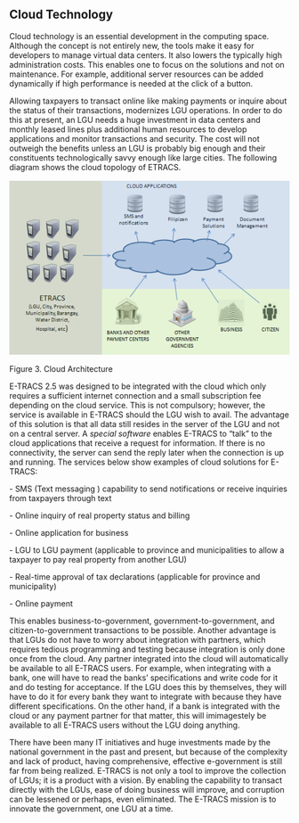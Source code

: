 ## Cloud Technology

Cloud technology is an essential development in the computing space.
Although the concept is not entirely new, the tools make it easy for
developers to manage virtual data centers. It also lowers the typically
high administration costs. This enables one to focus on the solutions
and not on maintenance. For example, additional server resources can be
added dynamically if high performance is needed at the click of a
button.

Allowing taxpayers to transact online like making payments or inquire
about the status of their transactions, modernizes LGU operations. In
order to do this at present, an LGU needs a huge investment in data
centers and monthly leased lines plus additional human resources to
develop applications and monitor transactions and security. The cost
will not outweigh the benefits unless an LGU is probably big enough and
their constituents technologically savvy enough like large cities. The
following diagram shows the cloud topology of ETRACS.

![image|512x397,100%](images\image3.png)

<!-- <img src="images\image3.png" style="width:5.34375in;height:3.33333in" /> -->

Figure 3. Cloud Architecture

E-TRACS 2.5 was designed to be integrated with the cloud which only
requires a sufficient internet connection and a small subscription fee
depending on the cloud service. This is not compulsory; however, the
service is available in E-TRACS should the LGU wish to avail. The
advantage of this solution is that all data still resides in the server
of the LGU and not on a central server. A *special software* enables
E-TRACS to “talk” to the cloud applications that receive a request for
information. If there is no connectivity, the server can send the reply
later when the connection is up and running. The services below show
examples of cloud solutions for E-TRACS:

\- SMS (Text messaging ) capability to send notifications or receive
inquiries from taxpayers through text

\- Online inquiry of real property status and billing

\- Online application for business

\- LGU to LGU payment (applicable to province and municipalities to
allow a taxpayer to pay real property from another LGU)

\- Real-time approval of tax declarations (applicable for province and
municipality)  

\- Online payment 

This enables business-to-government, government-to-government, and
citizen-to-government transactions to be possible. Another advantage is
that LGUs do not have to worry about integration with partners, which
requires tedious programming and testing because integration is only
done once from the cloud. Any partner integrated into the cloud will
automatically be available to all E-TRACS users. For example, when
integrating with a bank, one will have to read the banks’ specifications
and write code for it and do testing for acceptance. If the LGU does
this by themselves, they will have to do it for every bank they want to
integrate with because they have different specifications. On the other
hand, if a bank is integrated with the cloud or any payment partner for
that matter, this will imimagestely be available to all E-TRACS users
without the LGU doing anything.     

There have been many IT initiatives and huge investments made by the
national government in the past and present, but because of the
complexity and lack of product, having comprehensive, effective
e-government is still far from being realized. E-TRACS is not only a
tool to improve the collection of LGUs; it is a product with a vision.
By enabling the capability to transact directly with the LGUs, ease of
doing business will improve, and corruption can be lessened or perhaps,
even eliminated. The E-TRACS mission is to innovate the government, one
LGU at a time.  